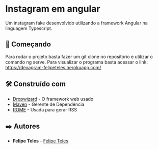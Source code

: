 # Instagram em angular

Um instagram fake desenvolvido utilizando a framework Angular na linguagem Typescript.

## 🚀 Começando

Para rodar o projeto basta fazer um git clone no repositório e utilizar o comando ng serve.
Para visualizar o programa basta acessar o link: https://devagram-felipeteles.herokuapp.com/

## 🛠️ Construído com

* [Dropwizard](http://www.dropwizard.io/1.0.2/docs/) - O framework web usado
* [Maven](https://maven.apache.org/) - Gerente de Dependência
* [ROME](https://rometools.github.io/rome/) - Usada para gerar RSS

## ✒️ Autores

* **Felipe Teles** - [Felipe Teles](https://github.com/felipersteles)

